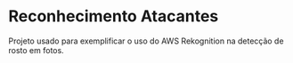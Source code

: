 # Reconhecimento Atacantes
Projeto usado para exemplificar o uso do AWS Rekognition na detecção de rosto em fotos.
